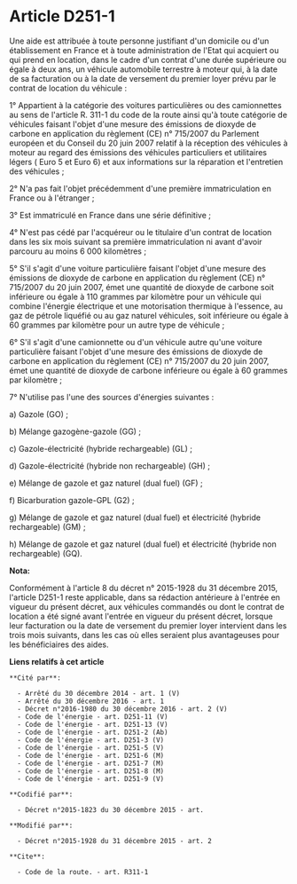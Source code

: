 # Article D251-1

Une aide est attribuée à toute personne justifiant d'un domicile ou d'un établissement en France et à toute administration de
l'Etat qui acquiert ou qui prend en location, dans le cadre d'un contrat d'une durée supérieure ou égale à deux ans, un
véhicule automobile terrestre à moteur qui, à la date de sa facturation ou à la date de versement du premier loyer prévu par
le contrat de location du véhicule :

1° Appartient à la catégorie des voitures particulières ou des camionnettes au sens de l'article R. 311-1 du code de la route
ainsi qu'à toute catégorie de véhicules faisant l'objet d'une mesure des émissions de dioxyde de carbone en application du
règlement (CE) n° 715/2007 du Parlement européen et du Conseil du 20 juin 2007 relatif à la réception des véhicules à moteur
au regard des émissions des véhicules particuliers et utilitaires légers ( Euro 5 et Euro 6) et aux informations sur la
réparation et l'entretien des véhicules ;

2° N'a pas fait l'objet précédemment d'une première immatriculation en France ou à l'étranger ;

3° Est immatriculé en France dans une série définitive ;

4° N'est pas cédé par l'acquéreur ou le titulaire d'un contrat de location dans les six mois suivant sa première
immatriculation ni avant d'avoir parcouru au moins 6 000 kilomètres ;

5° S'il s'agit d'une voiture particulière faisant l'objet d'une mesure des émissions de dioxyde de carbone en application du
règlement (CE) n° 715/2007 du 20 juin 2007, émet une quantité de dioxyde de carbone soit inférieure ou égale à 110 grammes
par kilomètre pour un véhicule qui combine l'énergie électrique et une motorisation thermique à l'essence, au gaz de pétrole
liquéfié ou au gaz naturel véhicules, soit inférieure ou égale à 60 grammes par kilomètre pour un autre type de véhicule ; 

6° S'il s'agit d'une camionnette ou d'un véhicule autre qu'une voiture particulière faisant l'objet d'une mesure des
émissions de dioxyde de carbone en application du règlement (CE) n° 715/2007 du 20 juin 2007, émet une quantité de dioxyde de
carbone inférieure ou égale à 60 grammes par kilomètre ;

7° N'utilise pas l'une des sources d'énergies suivantes :

a) Gazole (GO) ;

b) Mélange gazogène-gazole (GG) ;

c) Gazole-électricité (hybride rechargeable) (GL) ;

d) Gazole-électricité (hybride non rechargeable) (GH) ;

e) Mélange de gazole et gaz naturel (dual fuel) (GF) ;

f) Bicarburation gazole-GPL (G2) ;

g) Mélange de gazole et gaz naturel (dual fuel) et électricité (hybride rechargeable) (GM) ;

h) Mélange de gazole et gaz naturel (dual fuel) et électricité (hybride non rechargeable) (GQ).

**Nota:**

Conformément à l'article 8 du décret n° 2015-1928 du 31 décembre 2015, l'article D251-1 reste applicable, dans sa rédaction
antérieure à l'entrée en vigueur du présent décret, aux véhicules commandés ou dont le contrat de location a été signé avant
l'entrée en vigueur du présent décret, lorsque leur facturation ou la date de versement du premier loyer intervient dans les
trois mois suivants, dans les cas où elles seraient plus avantageuses pour les bénéficiaires des aides.

**Liens relatifs à cet article**

	**Cité par**:

	  - Arrêté du 30 décembre 2014 - art. 1 (V)
	  - Arrêté du 30 décembre 2016 - art. 1
	  - Décret n°2016-1980 du 30 décembre 2016 - art. 2 (V)
	  - Code de l'énergie - art. D251-11 (V)
	  - Code de l'énergie - art. D251-13 (V)
	  - Code de l'énergie - art. D251-2 (Ab)
	  - Code de l'énergie - art. D251-3 (V)
	  - Code de l'énergie - art. D251-5 (V)
	  - Code de l'énergie - art. D251-6 (M)
	  - Code de l'énergie - art. D251-7 (M)
	  - Code de l'énergie - art. D251-8 (M)
	  - Code de l'énergie - art. D251-9 (V)

	**Codifié par**:

	  - Décret n°2015-1823 du 30 décembre 2015 - art.

	**Modifié par**:

	  - Décret n°2015-1928 du 31 décembre 2015 - art. 2

	**Cite**:

	  - Code de la route. - art. R311-1
